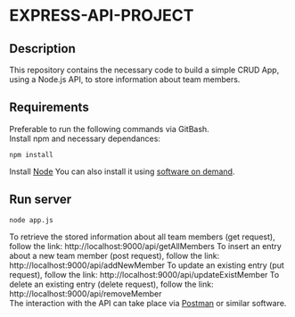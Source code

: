 # EXPRESS-API-PROJECT

## Description

This repository contains the necessary code to build a simple CRUD App, using a Node.js API, to store information about team members.

## Requirements
Preferable to run the following commands via GitBash.
<br>
Install npm and necessary dependances:
```
npm install
```

Install [Node](https://nodejs.org/en)
You can also install it using [software on demand](https://digitalondemand.pfizer.com/Software).

## Run server
```
node app.js
```
To retrieve the stored information about all team members (get request), follow the link: http://localhost:9000/api/getAllMembers
To insert an entry about a new team member (post request), follow the link: http://localhost:9000/api/addNewMember
To update an existing entry (put request), follow the link: http://localhost:9000/api/updateExistMember
To delete an existing entry (delete request), follow the link: http://localhost:9000/api/removeMember
<br>
The interaction with the API can take place via [Postman](https://www.postman.com/jp/downloads/) or similar software.
